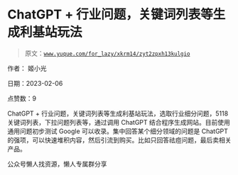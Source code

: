 # ChatGPT + 行业问题，关键词列表等生成利基站玩法

> 原文：[`www.yuque.com/for_lazy/xkrm14/zyt2zpxh13kulgio`](https://www.yuque.com/for_lazy/xkrm14/zyt2zpxh13kulgio)

作者： 姬小光

日期：2023-02-06

点赞数：9

ChatGPT + 行业问题，关键词列表等生成利基站玩法，选取行业细分问题，5118 关键词列表，下拉问题列表等，通过调用 ChatGPT 结合程序生成网站。目前使用通用问题初步测试 Google 可以收录。集中回答某个细分领域的问题是 ChatGPT 的强项，可以快速堆积内容，然后引流到购买。比如只回答祛痘问题，最后卖相关产品。

公众号懒人找资源，懒人专属群分享

